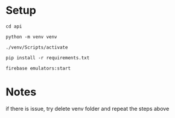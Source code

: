 # Setup

```shell
cd api

python -m venv venv

./venv/Scripts/activate

pip install -r requirements.txt

firebase emulators:start
```

# Notes

if there is issue, try delete venv folder and repeat the steps above

